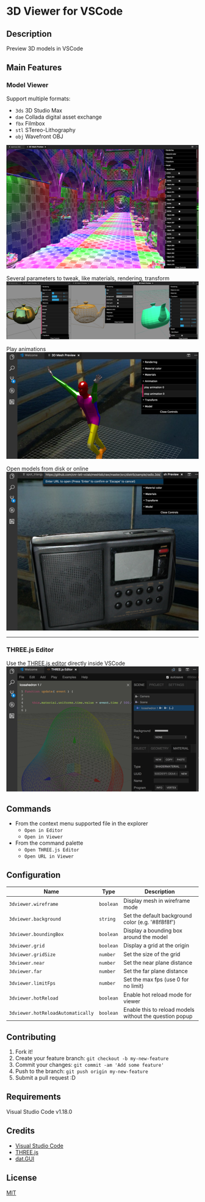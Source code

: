 # 3D Viewer for VSCode

## Description

Preview 3D models in VSCode

## Main Features

### Model Viewer
Support multiple formats:
* `3ds` 3D Studio Max
* `dae` Collada digital asset exchange
* `fbx` Filmbox
* `stl` STereo-Lithography
* `obj` Wavefront OBJ

![sponza](images/sponza.png)  
  

Several parameters to tweak, like materials, rendering, transform  
![teapot](images/teapot.png)  
  

Play animations
![animation](images/animation.png)
  

Open models from disk or online  
![online](images/online.png)
  
  ---
  
### THREE.js Editor
Use the [THREE.js editor](https://threejs.org/editor/) directly inside VSCode  
![editor](images/editor.png)
  

## Commands

* From the context menu supported file in the explorer
  * `Open in Editor`
  * `Open in Viewer`
* From the command palette
  * `Open THREE.js Editor`
  * `Open URL in Viewer`

## Configuration

|Name                             |Type      |Description
|---------------------------------|----------|------------
|`3dviewer.wireframe`             |`boolean` |Display mesh in wireframe mode
|`3dviewer.background`            |`string`  |Set the default background color (e.g. '#8f8f8f')
|`3dviewer.boundingBox`           |`boolean` |Display a bounding box around the model
|`3dviewer.grid`                  |`boolean` |Display a grid at the origin
|`3dviewer.gridSize`              |`number`  |Set the size of the grid
|`3dviewer.near`                  |`number`  |Set the near plane distance
|`3dviewer.far`                   |`number`  |Set the far plane distance
|`3dviewer.limitFps`              |`number`  |Set the max fps (use 0 for no limit)
|`3dviewer.hotReload`             |`boolean` |Enable hot reload mode for viewer
|`3dviewer.hotReloadAutomatically`|`boolean` |Enable this to reload models without the question popup

## Contributing

1. Fork it!
2. Create your feature branch: `git checkout -b my-new-feature`
3. Commit your changes: `git commit -am 'Add some feature'`
4. Push to the branch: `git push origin my-new-feature`
5. Submit a pull request :D

## Requirements

Visual Studio Code v1.18.0

## Credits

* [Visual Studio Code](https://code.visualstudio.com/)
* [THREE.js](https://threejs.org)
* [dat.GUI](http://workshop.chromeexperiments.com/examples/gui/#1--Basic-Usage)

## License

[MIT](LICENSE.md)